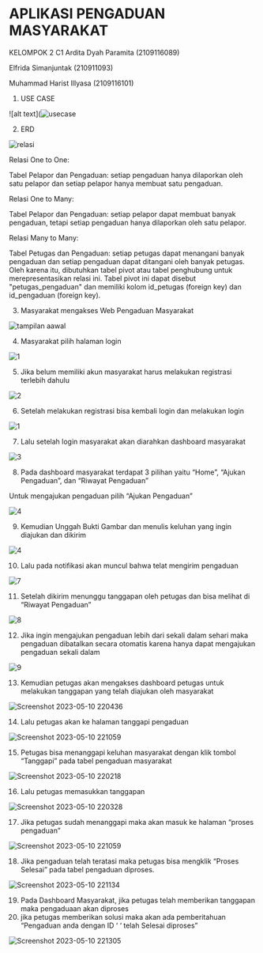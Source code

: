 # APLIKASI PENGADUAN MASYARAKAT

KELOMPOK 2 C1
Ardita Dyah Paramita (2109116089)

Elfrida Simanjuntak (210911093)

Muhammad Harist Illyasa (2109116101)


1. USE CASE

![alt text](![usecase](https://github.com/harist13/pa-web-kel2/assets/59532207/9a3b453c-d73c-4932-a79a-847dfb404b4c)


2. ERD

![relasi](https://github.com/harist13/pa-web-kel2/assets/59532207/bc41c01e-6375-4963-9725-ca381407a1a1)

Relasi One to One:

Tabel Pelapor dan Pengaduan: setiap pengaduan hanya dilaporkan oleh satu pelapor dan setiap pelapor hanya membuat satu pengaduan.

Relasi One to Many:

Tabel Pelapor dan Pengaduan: setiap pelapor dapat membuat banyak pengaduan, tetapi setiap pengaduan hanya dilaporkan oleh satu pelapor.

Relasi Many to Many:

Tabel Petugas dan Pengaduan: setiap petugas dapat menangani banyak pengaduan dan setiap pengaduan dapat ditangani oleh banyak petugas. Oleh karena itu, dibutuhkan tabel pivot atau tabel penghubung untuk merepresentasikan relasi ini. Tabel pivot ini dapat disebut "petugas_pengaduan" dan memiliki kolom id_petugas (foreign key) dan id_pengaduan (foreign key).



3. Masyarakat mengakses Web Pengaduan Masyarakat

![tampilan aawal](https://github.com/harist13/pa-web-kel2/assets/59532207/e122a8a5-5285-42b9-8790-db453b5a1d46)


4. Masyarakat pilih halaman login

![1](https://github.com/harist13/pa-web-kel2/assets/59532207/753bfdfc-9275-4a0a-ac2f-fdfbcbcd58dd)


5. Jika belum memiliki akun masyarakat harus melakukan registrasi terlebih dahulu

![2](https://github.com/harist13/pa-web-kel2/assets/59532207/bffcf01f-07f8-4655-9659-75fe1c405c75)


6. Setelah melakukan registrasi bisa kembali login dan melakukan login

![1](https://github.com/harist13/pa-web-kel2/assets/59532207/d99ab74a-d9e5-476c-af15-790f74ee3c5d)

7. Lalu setelah login masyarakat akan diarahkan dashboard masyarakat

![3](https://github.com/harist13/pa-web-kel2/assets/59532207/f7b4e9fb-5aab-40fb-84ed-be427a242b3e)

8. Pada dashboard masyarakat terdapat 3 pilihan yaitu “Home”, “Ajukan Pengaduan”, dan “Riwayat Pengaduan”

Untuk mengajukan pengaduan pilih “Ajukan Pengaduan”

![4](https://github.com/harist13/pa-web-kel2/assets/59532207/64213494-e4b3-4a68-874c-cc185be32403)

9. Kemudian Unggah Bukti Gambar dan menulis keluhan yang ingin diajukan dan dikirim

![4](https://github.com/harist13/pa-web-kel2/assets/59532207/ab3d3ea4-fb65-492d-9d50-33a5254cb054)

10. Lalu pada notifikasi akan muncul bahwa telat mengirim pengaduan

![7](https://github.com/harist13/pa-web-kel2/assets/59532207/e17d1be3-6806-4fc6-9b01-eead20032399)

11. Setelah dikirim menunggu tanggapan oleh petugas dan bisa melihat di “Riwayat Pengaduan”

![8](https://github.com/harist13/pa-web-kel2/assets/59532207/10e7ec9a-79a9-4724-bfa7-ba04799adb8c)

12. Jika ingin mengajukan pengaduan lebih dari sekali dalam sehari maka pengaduan dibatalkan secara otomatis karena hanya dapat mengajukan pengaduan sekali dalam 

![9](https://github.com/harist13/pa-web-kel2/assets/59532207/3d52721b-66a4-45b4-b50b-5141ddb44e27)


13. Kemudian petugas akan mengakses dashboard petugas untuk melakukan tanggapan yang telah diajukan oleh masyarakat

![Screenshot 2023-05-10 220436](https://github.com/harist13/pa-web-kel2/assets/59532207/f3cd1ba6-10ab-4940-8787-8afcca17b0ed)

14. Lalu petugas akan ke halaman tanggapi pengaduan

![Screenshot 2023-05-10 221059](https://github.com/harist13/pa-web-kel2/assets/59532207/09c8a7ab-41b2-4264-b6f2-503eec0d0a35)


15. Petugas bisa menanggapi keluhan masyarakat dengan klik tombol “Tanggapi” pada tabel pengaduan masyarakat

![Screenshot 2023-05-10 220218](https://github.com/harist13/pa-web-kel2/assets/59532207/434dbd0e-ed9d-4653-ab24-99c56cfa5374)


16.  Lalu petugas memasukkan tanggapan

![Screenshot 2023-05-10 220328](https://github.com/harist13/pa-web-kel2/assets/59532207/977821c4-ae3a-4c27-82d1-7782cca26d44)

17. Jika petugas sudah menanggapi maka akan masuk ke halaman “proses pengaduan”

![Screenshot 2023-05-10 221059](https://github.com/harist13/pa-web-kel2/assets/59532207/70847300-fc6f-4368-8607-6045597be580)


18. Jika pengaduan telah teratasi maka petugas bisa mengklik “Proses Selesai” pada tabel pengaduan diproses.

![Screenshot 2023-05-10 221134](https://github.com/harist13/pa-web-kel2/assets/59532207/81f0aa53-61d3-481e-9a46-ca1668950ca8)


19. Pada Dashboard Masyarakat, jika petugas telah memberikan tanggapan maka pengaduaan akan diproses
20. jika petugas memberikan solusi maka akan ada pemberitahuan “Pengaduan anda dengan ID ‘ ‘ telah Selesai diproses”

![Screenshot 2023-05-10 221305](https://github.com/harist13/pa-web-kel2/assets/59532207/fb95b4f3-f461-405b-87e9-382ed298c633)






